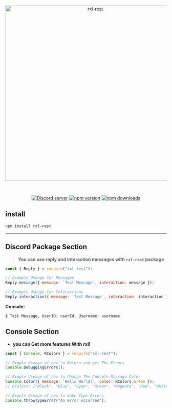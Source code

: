 <div align="center">
	<br />
	<p>
		<a href="https://www.npmjs.com/package/rxl-rest"><img src="https://media.discordapp.net/attachments/1106119206061223936/1155248969337810954/rxl.png?width=1440&height=492" width="546" alt="rxl-rest" /></a>
	</p>
	<br />
	<p>
		<a href="https://discord.gg/6CuMuv5Yzg"><img src="https://img.shields.io/discord/977544174125609010?logo=discord&color=5865F2" alt="Discord server" /></a>
		<a href="https://www.npmjs.com/package/rxl-rest"><img src="https://img.shields.io/npm/v/rxl-rest.svg?maxAge=3600" alt="npm version" /></a>
		<a href="https://www.npmjs.com/package/rxl-rest"><img src="https://img.shields.io/npm/dt/rxl-rest.svg?maxAge=3600" alt="npm downloads" /></a>
	</p>
</div>

## install

```sh
npm install rxl-rest
```

---

## Discord Package Section

> **You can use reply and interaction messages with `rxl-rest` package**

```js
const { Reply } = require("rxl-rest");

// Example Useage for Messages
Reply.message({ message: `Test Message`, interaction: message });

// Example Useage for Interactions
Reply.interaction({ message: `Test Message`, interaction: interaction });
```

**Console:**

```console
$ Test Message, UserID: userId, Username: username
```

## Console Section

- **you can Get more features With rxl!**

```js
const { Console, RColors } = require("rxl-rest");

// Exmple Useage of how to Return and get The Errors
Console.DebuggingErrors();

// Exmple Useage of how to Change The Console Msssage Color
Console.Color({ message: `Hello World!`, color: RColors.Green });
// RColors: ["Black", "Blue", "Cyan", "Green", "Magenta", "Red", "White", "Yellow"];

// Exmple Useage of how to make Type Errors
Console.throwTypeError("An error occurred");
```
